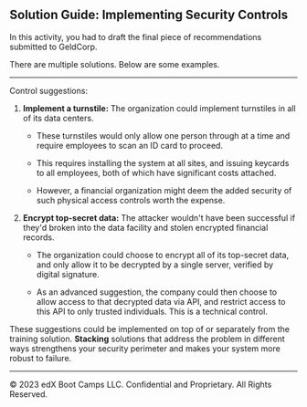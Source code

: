 ## Solution Guide: Implementing Security Controls

In this activity, you had to draft the final piece of recommendations submitted to GeldCorp.

There are multiple solutions. Below are some examples.

---  

Control suggestions: 

1. **Implement a turnstile:** The organization could implement turnstiles in all of its data centers. 

    - These turnstiles would only allow one person through at a time and require employees to scan an ID card to proceed. 

    - This requires installing the system at all sites, and issuing keycards to all employees, both of which have significant costs attached. 

    - However, a financial organization might deem the added security of such physical access controls worth the expense.
  
2. **Encrypt top-secret data:** The attacker wouldn't have been successful if they'd broken into the data facility and stolen encrypted financial records. 

    - The organization could choose to encrypt all of its top-secret data, and only allow it to be decrypted by a single server, verified by digital signature. 
    
    - As an advanced suggestion, the company could then choose to allow access to that decrypted data via API, and restrict access to this API to only trusted individuals. This is a technical control.

These suggestions could be implemented on top of or separately from the training solution. **Stacking** solutions that address the problem in different ways strengthens your security perimeter and makes your system more robust to failure.


---
© 2023 edX Boot Camps LLC. Confidential and Proprietary. All Rights Reserved.
